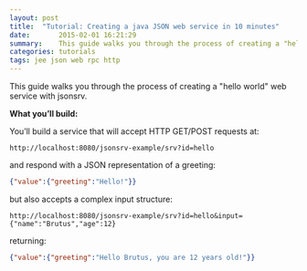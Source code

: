 ```yaml
---
layout: post
title:  "Tutorial: Creating a java JSON web service in 10 minutes"
date:       2015-02-01 16:21:29
summary:    This guide walks you through the process of creating a "hello world" web service with jsonsrv.
categories: tutorials
tags: jee json web rpc http
---
```

This guide walks you through the process of creating a "hello world" web service with jsonsrv.

**What you’ll build:**

You’ll build a service that will accept HTTP GET/POST requests at:

```
http://localhost:8080/jsonsrv-example/srv?id=hello
```
and respond with a JSON representation of a greeting:

```json
{"value":{"greeting":"Hello!"}}
```

but also accepts a complex input structure:

```
http://localhost:8080/jsonsrv-example/srv?id=hello&input={"name":"Brutus","age":12} 
```

returning:

```json
{"value":{"greeting":"Hello Brutus, you are 12 years old!"}}
```

